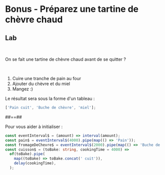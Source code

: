 <!-- .slide: class="exercice" -->

# Bonus - Préparez une tartine de chèvre chaud

## Lab

<br>

On se fait une tartine de chèvre chaud avant de se quitter ?

<br>

1. Cuire une tranche de pain au four
2. Ajouter du chèvre et du miel
3. Mangez :)

Le résultat sera sous la forme d'un tableau :

```typescript
['Pain cuit', 'Buche de chèvre', 'miel'];
```

##==##

Pour vous aider à initialiser :

```typescript
const eventInterval$ = (amount) => interval(amount);
const pain$ = eventInterval$(4000).pipe(map(() => 'Pain'));
const fromageDeChevre$ = eventInterval$(2000).pipe(map(() => 'Buche de chèvre'));
const cuisson$ = (toBake: string, cookingTime = 4000) =>
  of(toBake).pipe(
    map((toBake) => toBake.concat(' cuit')),
    delay(cookingTime),
  );
```
